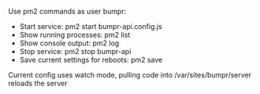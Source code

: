 Use pm2 commands as user bumpr:

* Start service: pm2 start bumpr-api.config.js
* Show running processes: pm2 list
* Show console output: pm2 log 
* Stop service: pm2 stop bumpr-api
* Save current settings for reboots: pm2 save

Current config uses watch mode, pulling code into /var/sites/bumpr/server reloads the server